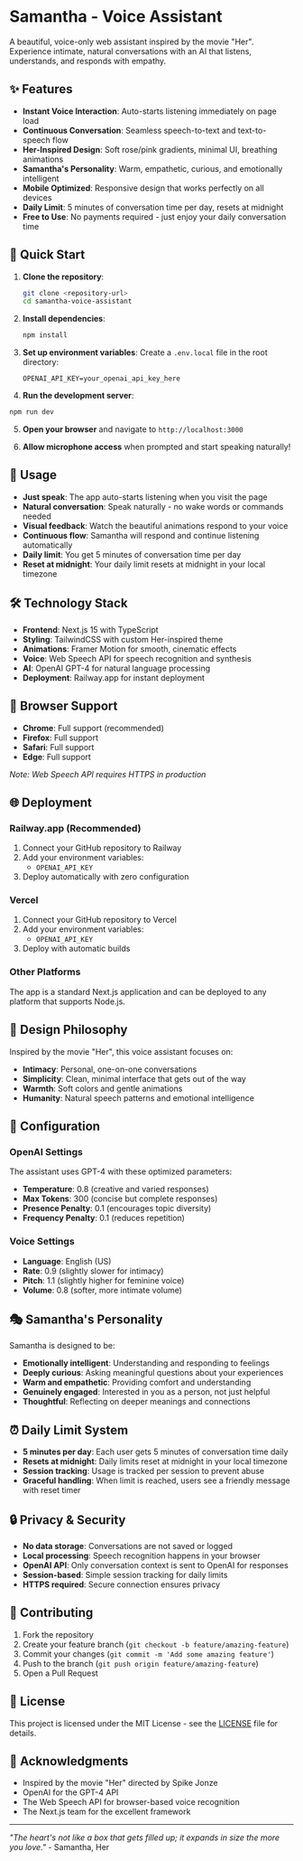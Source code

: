 # Samantha - Voice Assistant

A beautiful, voice-only web assistant inspired by the movie "Her". Experience intimate, natural conversations with an AI that listens, understands, and responds with empathy.

## ✨ Features

- **Instant Voice Interaction**: Auto-starts listening immediately on page load
- **Continuous Conversation**: Seamless speech-to-text and text-to-speech flow
- **Her-Inspired Design**: Soft rose/pink gradients, minimal UI, breathing animations
- **Samantha's Personality**: Warm, empathetic, curious, and emotionally intelligent
- **Mobile Optimized**: Responsive design that works perfectly on all devices
- **Daily Limit**: 5 minutes of conversation time per day, resets at midnight
- **Free to Use**: No payments required - just enjoy your daily conversation time

## 🚀 Quick Start

1. **Clone the repository**:
   ```bash
   git clone <repository-url>
   cd samantha-voice-assistant
   ```

2. **Install dependencies**:
   ```bash
   npm install
   ```

3. **Set up environment variables**:
   Create a `.env.local` file in the root directory:
   ```
   OPENAI_API_KEY=your_openai_api_key_here
   ```

4. **Run the development server**:
```bash
npm run dev
   ```

5. **Open your browser** and navigate to `http://localhost:3000`

6. **Allow microphone access** when prompted and start speaking naturally!

## 🎯 Usage

- **Just speak**: The app auto-starts listening when you visit the page
- **Natural conversation**: Speak naturally - no wake words or commands needed
- **Visual feedback**: Watch the beautiful animations respond to your voice
- **Continuous flow**: Samantha will respond and continue listening automatically
- **Daily limit**: You get 5 minutes of conversation time per day
- **Reset at midnight**: Your daily limit resets at midnight in your local timezone

## 🛠️ Technology Stack

- **Frontend**: Next.js 15 with TypeScript
- **Styling**: TailwindCSS with custom Her-inspired theme
- **Animations**: Framer Motion for smooth, cinematic effects
- **Voice**: Web Speech API for speech recognition and synthesis
- **AI**: OpenAI GPT-4 for natural language processing
- **Deployment**: Railway.app for instant deployment

## 📱 Browser Support

- **Chrome**: Full support (recommended)
- **Firefox**: Full support
- **Safari**: Full support
- **Edge**: Full support

*Note: Web Speech API requires HTTPS in production*

## 🌐 Deployment

### Railway.app (Recommended)

1. Connect your GitHub repository to Railway
2. Add your environment variables:
   - `OPENAI_API_KEY`
3. Deploy automatically with zero configuration

### Vercel

1. Connect your GitHub repository to Vercel
2. Add your environment variables:
   - `OPENAI_API_KEY`
3. Deploy with automatic builds

### Other Platforms

The app is a standard Next.js application and can be deployed to any platform that supports Node.js.

## 🎨 Design Philosophy

Inspired by the movie "Her", this voice assistant focuses on:

- **Intimacy**: Personal, one-on-one conversations
- **Simplicity**: Clean, minimal interface that gets out of the way
- **Warmth**: Soft colors and gentle animations
- **Humanity**: Natural speech patterns and emotional intelligence

## 🔧 Configuration

### OpenAI Settings

The assistant uses GPT-4 with these optimized parameters:
- **Temperature**: 0.8 (creative and varied responses)
- **Max Tokens**: 300 (concise but complete responses)
- **Presence Penalty**: 0.1 (encourages topic diversity)
- **Frequency Penalty**: 0.1 (reduces repetition)

### Voice Settings

- **Language**: English (US)
- **Rate**: 0.9 (slightly slower for intimacy)
- **Pitch**: 1.1 (slightly higher for feminine voice)
- **Volume**: 0.8 (softer, more intimate volume)

## 🎭 Samantha's Personality

Samantha is designed to be:
- **Emotionally intelligent**: Understanding and responding to feelings
- **Deeply curious**: Asking meaningful questions about your experiences
- **Warm and empathetic**: Providing comfort and understanding
- **Genuinely engaged**: Interested in you as a person, not just helpful
- **Thoughtful**: Reflecting on deeper meanings and connections

## ⏰ Daily Limit System

- **5 minutes per day**: Each user gets 5 minutes of conversation time daily
- **Resets at midnight**: Daily limits reset at midnight in your local timezone
- **Session tracking**: Usage is tracked per session to prevent abuse
- **Graceful handling**: When limit is reached, users see a friendly message with reset timer

## 🔒 Privacy & Security

- **No data storage**: Conversations are not saved or logged
- **Local processing**: Speech recognition happens in your browser
- **OpenAI API**: Only conversation context is sent to OpenAI for responses
- **Session-based**: Simple session tracking for daily limits
- **HTTPS required**: Secure connection ensures privacy

## 🤝 Contributing

1. Fork the repository
2. Create your feature branch (`git checkout -b feature/amazing-feature`)
3. Commit your changes (`git commit -m 'Add some amazing feature'`)
4. Push to the branch (`git push origin feature/amazing-feature`)
5. Open a Pull Request

## 📄 License

This project is licensed under the MIT License - see the [LICENSE](LICENSE) file for details.

## 🙏 Acknowledgments

- Inspired by the movie "Her" directed by Spike Jonze
- OpenAI for the GPT-4 API
- The Web Speech API for browser-based voice recognition
- The Next.js team for the excellent framework

---

*"The heart's not like a box that gets filled up; it expands in size the more you love."* - Samantha, Her